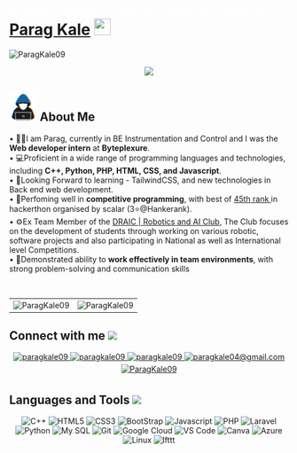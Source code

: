 <!-- [![GitHub Follow](https://img.shields.io/github/followers/ParagKale09?style=social&logo=github)](https://github.com/ParagKale09) -->

# ![](<https://github.com/Akash-Salvi/Akash-Salvi/blob/master/Hello(1).gif>)[Parag Kale](https://github.com/ParagKale09) <img src="https://github.com/Spyware007/Spyware007/blob/main/img/wave.gif" width="30px" height="30px" />

<p align="left"> <img src="https://komarev.com/ghpvc/?username=ParagKale09&label=Profile%20views&color=0e75b6&style=flat" alt="ParagKale09" /> </p>

<p align="center">
  <a href="https://github.com/ParagKale09/readme-typing-svg"><img width="1200" src="https://readme-typing-svg.herokuapp.com?font=Time+New+Roman&color=cyan&size=25&center=true&vCenter=true&width=600&height=100&lines=Aspiring+Web+Developer;Instrumentation+and+Control+BE+Student;DSA"></a>
</p>

## <picture><img src = "https://github.com/0xAbdulKhalid/0xAbdulKhalid/raw/main/assets/mdImages/about_me.gif" width = 50px></picture> About Me
• 👨‍🎓I am Parag, currently in BE Instrumentation and Control and I was the **Web developer intern** at **Byteplexure**.<br />
• 💻Proficient in a wide range of programming languages and technologies, including **C++, Python, PHP, HTML, CSS, and Javascript**.<br />
• 🏹Looking Forward to learning - TailwindCSS, and  new technologies in Back end web development.<br />
• 🥇Perfoming well in  **competitive programming**, with best of <a href="https://moonshot.scaler.com/s/sl/ybWvstLsha">45th rank </a> in hackerthon organised by scalar (3⭐️@Hankerank).<br />
• ⚙Ex Team Member of the <a href="https://www.draicdypcoe.in/">DRAIC | Robotics and AI Club</a>, The Club focuses on the development of students through working on various robotic, software projects and also participating in National as well as International level Competitions.<br />
• 🙌Demonstrated ability to **work effectively in team environments**, with strong problem-solving and communication skills<br />

<br/>
<table>
  <tr>
    <td><img height="200px" width="100%" align="center" src="https://github-readme-stats.vercel.app/api/top-langs/?username=ParagKale09&layout=compact&theme=dark" alt="ParagKale09" /></td>
    <td><img height="200px" width="100%" align="center" src="https://github-readme-streak-stats.herokuapp.com/?user=ParagKale09&theme=dark&width=10000" alt="ParagKale09" /></td>
  </tr>
</table>

## Connect with me  <img src="https://raw.githubusercontent.com/ShahriarShafin/ShahriarShafin/main/Assets/handshake.gif" height="30px" />
<div align="center">
 <a href="https://www.linkedin.com/in/parag-kale-79294021a/" target="_blank">
<img src=https://img.shields.io/badge/linkedin-%231E77B5.svg?&style=for-the-badge&logo=linkedin&logoColor=white alt=paragkale09 linkedin style="margin-bottom: 5px;" />
</a>
 <a href="https://github.com/paragkale09" target="_blank">
<img src=https://img.shields.io/badge/GitHub-100000?style=for-the-badge&logo=github&logoColor=white alt=paragkale09 GitHub style="margin-bottom: 5px;" />
</a>
 <a href="https://twitter.com/ParagKale09" target="_blank">
<img src=https://img.shields.io/badge/twitter-%2300acee.svg?&style=for-the-badge&logo=twitter&logoColor=white alt=paragkale09 twitter style="margin-bottom: 5px;" />
</a>
<a href="mailto:paragkale04@gmail.com" target="_blank">
<img src="https://img.shields.io/badge/Gmail-D14836?style=for-the-badge&logo=gmail&logoColor=white" alt=paragkale04@gmail.com mail style="margin-bottom: 5px;" />
</a>
<a href="https://www.instagram.com/paragkale__/" target="_blank">
<img src=https://img.shields.io/badge/Instagram-E4405F?style=for-the-badge&logo=instagram&logoColor=white alt=ParagKale09 Instagram style="margin-bottom: 5px;" />
</a>
</div>


## Languages and Tools <img src="https://github.com/Spyware007/Spyware007/blob/main/img/database.gif" height="32px" />
<p align="center"> 
<img alt="C++" src="https://img.shields.io/badge/c++-%2300599C.svg?style=for-the-badge&logo=c%2B%2B&logoColor=white"/>
<img alt="HTML5" src="https://img.shields.io/badge/html5-%23E34F26.svg?style=for-the-badge&logo=html5&logoColor=white"/>
<img alt="CSS3" src="https://img.shields.io/badge/css3-%231572B6.svg?style=for-the-badge&logo=css3&logoColor=white"/> 
<img alt="BootStrap" src="https://img.shields.io/badge/bootstrap-%23563D7C.svg?style=for-the-badge&logo=bootstrap&logoColor=white" />
<img alt="Javascript" src="https://img.shields.io/badge/javascript-%23563D7C.svg?style=for-the-badge&logo=javascript&logoColor=white" />
<img alt="PHP" src="https://img.shields.io/badge/php-%23777BB4.svg?style=for-the-badge&logo=php&logoColor=white"/>
<img alt="Laravel" src="https://img.shields.io/badge/laravel-%23323330.svg?style=for-the-badge&logo=laravel&logoColor=%23F7DF1E"/>
<img alt="Python" src="https://img.shields.io/badge/python-3670A0?style=for-the-badge&logo=python&logoColor=ffdd54"/>
<img alt="My SQL" src="https://img.shields.io/badge/mysql-00000F.svg?style=for-the-badge&logo=mysql&logoColor=white" />
<img alt="Git" src="https://img.shields.io/badge/github-%23121011.svg?style=for-the-badge&logo=github&logoColor=white" />
<img alt="Google Cloud" src="https://img.shields.io/badge/Google_Cloud-4285F4?style=for-the-badge&logo=google-cloud&logoColor=white" />
<img alt="VS Code" src="https://img.shields.io/badge/Visual_Studio_Code-0078D4?style=for-the-badge&logo=visual%20studio%20code&logoColor=white" />
<img alt="Canva" src="https://img.shields.io/badge/Canva-%2300C4CC.svg?&style=for-the-badge&logo=Canva&logoColor=white"/>
<img alt="Azure" src="https://img.shields.io/badge/azure-%230072C6.svg?style=for-the-badge&logo=azure-devops&logoColor=white"/>
<img alt="Linux" src="https://img.shields.io/badge/linux-%230072C6.svg?style=for-the-badge&logo=linux&logoColor=white"/>
<img alt="Ifttt" src="https://img.shields.io/badge/ifttt-%230072C6.svg?style=for-the-badge&logo=ifttt&logoColor=white"/> 
</p>
